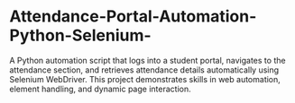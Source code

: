 # Attendance-Portal-Automation-Python-Selenium-
A Python automation script that logs into a student portal, navigates to the attendance section, and retrieves attendance details automatically using Selenium WebDriver.  This project demonstrates skills in web automation, element handling, and dynamic page interaction.
